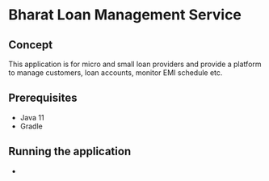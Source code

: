 # Bharat Loan Management Service

## Concept
This application is for micro and small loan providers and provide a platform to manage customers, 
loan accounts, monitor EMI schedule etc.

## Prerequisites
- Java 11
- Gradle

## Running the application
- 